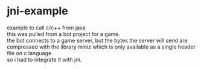 # jni-example
example to call c/c++ from java  
this was pulled from a bot project for a game.  
the bot connects to a game server, but the bytes the server will send are compressed with the library miniz which is only available as a single header file on c language.  
so i had to integrate it with jni.  
